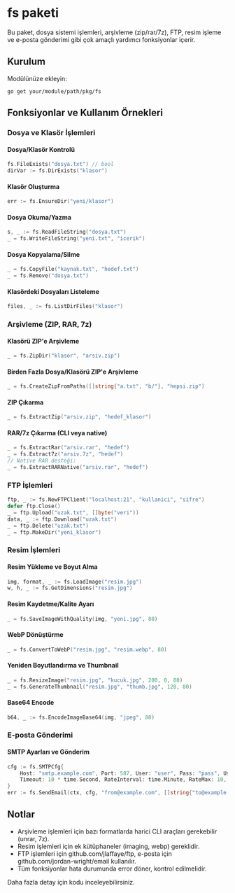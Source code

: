 # fs paketi

Bu paket, dosya sistemi işlemleri, arşivleme (zip/rar/7z), FTP, resim işleme ve e-posta gönderimi gibi çok amaçlı yardımcı fonksiyonlar içerir.

## Kurulum

Modülünüze ekleyin:

```
go get your/module/path/pkg/fs
```

## Fonksiyonlar ve Kullanım Örnekleri

### Dosya ve Klasör İşlemleri

#### Dosya/Klasör Kontrolü
```go
fs.FileExists("dosya.txt") // bool
dirVar := fs.DirExists("klasor")
```

#### Klasör Oluşturma
```go
err := fs.EnsureDir("yeni/klasor")
```

#### Dosya Okuma/Yazma
```go
s, _ := fs.ReadFileString("dosya.txt")
_ = fs.WriteFileString("yeni.txt", "icerik")
```

#### Dosya Kopyalama/Silme
```go
_ = fs.CopyFile("kaynak.txt", "hedef.txt")
_ = fs.Remove("dosya.txt")
```

#### Klasördeki Dosyaları Listeleme
```go
files, _ := fs.ListDirFiles("klasor")
```

### Arşivleme (ZIP, RAR, 7z)

#### Klasörü ZIP'e Arşivleme
```go
_ = fs.ZipDir("klasor", "arsiv.zip")
```

#### Birden Fazla Dosya/Klasörü ZIP'e Arşivleme
```go
_ = fs.CreateZipFromPaths([]string{"a.txt", "b/"}, "hepsi.zip")
```

#### ZIP Çıkarma
```go
_ = fs.ExtractZip("arsiv.zip", "hedef_klasor")
```

#### RAR/7z Çıkarma (CLI veya native)
```go
_ = fs.ExtractRar("arsiv.rar", "hedef")
_ = fs.Extract7z("arsiv.7z", "hedef")
// Native RAR desteği:
_ = fs.ExtractRARNative("arsiv.rar", "hedef")
```

### FTP İşlemleri
```go
ftp, _ := fs.NewFTPClient("localhost:21", "kullanici", "sifre")
defer ftp.Close()
_ = ftp.Upload("uzak.txt", []byte("veri"))
data, _ := ftp.Download("uzak.txt")
_ = ftp.Delete("uzak.txt")
_ = ftp.MakeDir("yeni_klasor")
```

### Resim İşlemleri

#### Resim Yükleme ve Boyut Alma
```go
img, format, _ := fs.LoadImage("resim.jpg")
w, h, _ := fs.GetDimensions("resim.jpg")
```

#### Resim Kaydetme/Kalite Ayarı
```go
_ = fs.SaveImageWithQuality(img, "yeni.jpg", 80)
```

#### WebP Dönüştürme
```go
_ = fs.ConvertToWebP("resim.jpg", "resim.webp", 80)
```

#### Yeniden Boyutlandırma ve Thumbnail
```go
_ = fs.ResizeImage("resim.jpg", "kucuk.jpg", 200, 0, 80)
_ = fs.GenerateThumbnail("resim.jpg", "thumb.jpg", 128, 80)
```

#### Base64 Encode
```go
b64, _ := fs.EncodeImageBase64(img, "jpeg", 80)
```

### E-posta Gönderimi

#### SMTP Ayarları ve Gönderim
```go
cfg := fs.SMTPCfg{
    Host: "smtp.example.com", Port: 587, User: "user", Pass: "pass", UseTLS: true,
    Timeout: 10 * time.Second, RateInterval: time.Minute, RateMax: 10, RetryAttempts: 3,
}
err := fs.SendEmail(ctx, cfg, "from@example.com", []string{"to@example.com"}, nil, nil, "Konu", "Metin", "<b>HTML</b>", nil)
```

## Notlar
- Arşivleme işlemleri için bazı formatlarda harici CLI araçları gerekebilir (unrar, 7z).
- Resim işlemleri için ek kütüphaneler (imaging, webp) gereklidir.
- FTP işlemleri için github.com/jlaffaye/ftp, e-posta için github.com/jordan-wright/email kullanılır.
- Tüm fonksiyonlar hata durumunda error döner, kontrol edilmelidir.

Daha fazla detay için kodu inceleyebilirsiniz.
